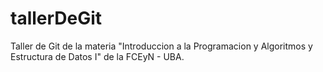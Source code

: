 # tallerDeGit

Taller de Git de la materia "Introduccion a la Programacion y Algoritmos y Estructura de Datos I" de la FCEyN - UBA.
